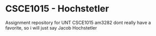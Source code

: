 # CSCE1015 - Hochstetler
Assignment repository for UNT CSCE1015
am3282
dont really have a favorite, so i will just say Jacob Hochstetler
